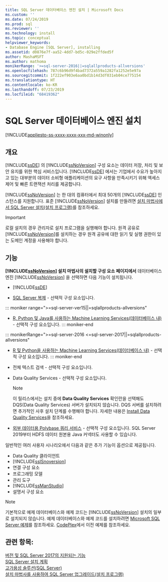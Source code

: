 ```yaml
---
title: SQL Server 데이터베이스 엔진 설치 | Microsoft Docs
ms.custom: ''
ms.date: 07/24/2019
ms.prod: sql
ms.reviewer: ''
ms.technology: install
ms.topic: conceptual
helpviewer_keywords:
- Database Engine [SQL Server], installing
ms.assetid: d0876e7f-aa52-4dd7-bd5c-029e2ffded5f
author: MashaMSFT
ms.author: mathoma
monikerRange: '>=sql-server-2016||=sqlallproducts-allversions'
ms.openlocfilehash: 787c6b96d9f4bad7372a559a1282fa1252e5e97a
ms.sourcegitcommit: 1f222ef903e6aa0bd1b14d3df031eb04ce775154
ms.translationtype: HT
ms.contentlocale: ko-KR
ms.lasthandoff: 07/23/2019
ms.locfileid: "68419362"
---
```

# <a name="install-sql-server-database-engine"></a>SQL Server 데이터베이스 엔진 설치

[!INCLUDE[appliesto-ss-xxxx-xxxx-xxx-md-winonly](../../includes/appliesto-ss-xxxx-xxxx-xxx-md-winonly.md)]

## <a name="overview"></a>개요
[!INCLUDE[ssDE](../../includes/ssde-md.md)] 의 [!INCLUDE[ssNoVersion](../../includes/ssnoversion-md.md)] 구성 요소는 데이터 저장, 처리 및 보안 유지를 위한 핵심 서비스입니다. [!INCLUDE[ssDE](../../includes/ssde-md.md)] 에서는 기업에서 수요가 높아지고 있는 대부분의 데이터 소비형 애플리케이션의 요구 사항을 만족시키기 위해 액세스 제어 및 빠른 트랜잭션 처리를 제공합니다.  
  
[!INCLUDE[ssNoVersion](../../includes/ssnoversion-md.md)] 는 한 대의 컴퓨터에서 최대 50개의 [!INCLUDE[ssDE](../../includes/ssde-md.md)] 인스턴스를 지원합니다. 표준 [!INCLUDE[ssNoVersion](../../includes/ssnoversion-md.md)] 설치를 만들려면 [설치 마법사에서 SQL Server 설치&#40;설치 프로그램&#41;](../../database-engine/install-windows/install-sql-server-from-the-installation-wizard-setup.md)를 참조하세요.  
  
>[!IMPORTANT]
>로컬 설치의 경우 관리자로 설치 프로그램을 실행해야 합니다. 원격 공유로 [!INCLUDE[ssNoVersion](../../includes/ssnoversion-md.md)]를 설치하는 경우 원격 공유에 대한 읽기 및 실행 권한이 있는 도메인 계정을 사용해야 합니다.  

## <a name="features"></a>기능
**[!INCLUDE[ssNoVersion](../../includes/ssnoversion-md.md)] 설치 마법사의 설치할 구성 요소 페이지에서** 데이터베이스 엔진 [!INCLUDE[ssNoVersion](../../includes/ssnoversion-md.md)] 을 선택하면 다음 기능이 설치됩니다.  
  
-   [!INCLUDE[ssDE](../../includes/ssde-md.md)]  
  
-   [SQL Server 복제](../../relational-databases/replication/sql-server-replication.md) - 선택적 구성 요소입니다.  

::: moniker range=">=sql-server-ver15||=sqlallproducts-allversions" 
-   [R, Python 및 Java를 사용하는 Machine Learning Services(데이터베이스 내)](../../advanced-analytics/install/sql-machine-learning-services-windows-install.md) - 선택적 구성 요소입니다.
::: moniker-end

::: monikerRange=">=sql-server-2016 <=sql-server-2017||=sqlallproducts-allversions"
-   [R 및 Python을 사용하는 Machine Learning Services(데이터베이스 내)](../../advanced-analytics/install/sql-machine-learning-services-windows-install.md) - 선택적 구성 요소입니다.
::: moniker-end

-   전체 텍스트 검색 - 선택적 구성 요소입니다.  
  
-   Data Quality Services - 선택적 구성 요소입니다.  
  
    > [!NOTE]  
    >  이 릴리스에서는 설치 중에 **Data Quality Services** 확인란을 선택해도 DQS(Data Quality Services) 서버가 설치되지 않습니다. DQS 서버를 설치하려면 추가적인 사후 설치 단계를 수행해야 합니다. 자세한 내용은 [Install Data Quality Services](../../data-quality-services/install-windows/install-data-quality-services.md)을 참조하세요.  
    
- [외부 데이터용 Polybase 쿼리 서비스](../../relational-databases/polybase/polybase-guide.md) - 선택적 구성 요소입니다. SQL Server 2019부터 HDFS 데이터 원본용 Java 커넥터도 사용할 수 있습니다.

  
 일반적인 여러 사용자 시나리오에서 다음과 같은 추가 기능이 옵션으로 제공됩니다.  
  
-   Data Quality 클라이언트
-   [!INCLUDE[ssISnoversion](../../includes/ssisnoversion-md.md)]
-   연결 구성 요소
-   프로그래밍 모델
-   관리 도구
-   [!INCLUDE[ssManStudio](../../includes/ssmanstudio-md.md)]
-   설명서 구성 요소  
  

> [!NOTE]  
>  기본적으로 예제 데이터베이스와 예제 코드는 [!INCLUDE[ssNoVersion](../../includes/ssnoversion-md.md)] 설치의 일부로 설치되지 않습니다. 예제 데이터베이스와 예제 코드를 설치하려면 [Microsoft SQL Server 예제](../../sample/microsoft-sql-server-samples.md)를 참조하세요. [CodePlex](https://go.microsoft.com/fwlink/?LinkId=87843)에서 이전 예제를 참조하세요.  

  
## <a name="see-also"></a>관련 항목:  
 [버전 및 SQL Server 2017의 지원되는 기능](~/sql-server/editions-and-components-of-sql-server-2017.md)   
 [SQL Server 설치 계획](../../sql-server/install/planning-a-sql-server-installation.md)   
 [고가용성 솔루션&#40;SQL Server&#41;](../../sql-server/failover-clusters/high-availability-solutions-sql-server.md)   
 [설치 마법사를 사용하여 SQL Server 업그레이드&#40;설치 프로그램&#41;](../../database-engine/install-windows/upgrade-sql-server-using-the-installation-wizard-setup.md)  
  
  
